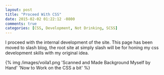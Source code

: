 ```yaml
---
layout: post
title: "Proceed With CSS"
date: 2015-02-02 01:22:12 -0800
comments: true
categories: [CSS, Development, Not Drinking, SCSS]
---
```


I proceed with the internal development of the site. This page has been moved to slash blog, the root site at simply slash will be for honing my css development skills with my original idea.

{% img /images/voila1.png 'Scanned and Made Background Myself by Hand' 'Now to Work on the CSS a bit' %}